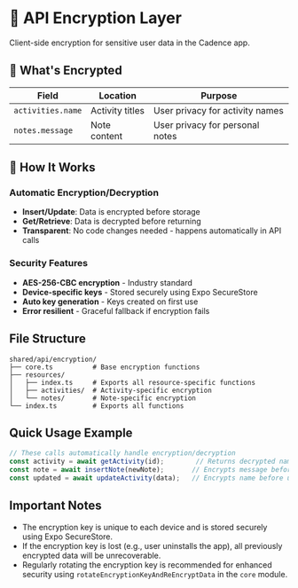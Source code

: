 # 🔐 API Encryption Layer

Client-side encryption for sensitive user data in the Cadence app.

## 🎯 What's Encrypted

| Field | Location | Purpose |
|-------|----------|---------|
| `activities.name` | Activity titles | User privacy for activity names |
| `notes.message` | Note content | User privacy for personal notes |

## 🔧 How It Works

### Automatic Encryption/Decryption
- **Insert/Update**: Data is encrypted before storage
- **Get/Retrieve**: Data is decrypted before returning
- **Transparent**: No code changes needed - happens automatically in API calls

### Security Features
- **AES-256-CBC encryption** - Industry standard
- **Device-specific keys** - Stored securely using Expo SecureStore
- **Auto key generation** - Keys created on first use
- **Error resilient** - Graceful fallback if encryption fails

## File Structure

```
shared/api/encryption/
├── core.ts          # Base encryption functions
├── resources/
│   ├── index.ts     # Exports all resource-specific functions
│   ├── activities/  # Activity-specific encryption
│   └── notes/       # Note-specific encryption
└── index.ts         # Exports all functions
```

## Quick Usage Example

```typescript
// These calls automatically handle encryption/decryption
const activity = await getActivity(id);        // Returns decrypted name
const note = await insertNote(newNote);       // Encrypts message before storage
const updated = await updateActivity(data);   // Encrypts name before update
```

## Important Notes

- The encryption key is unique to each device and is stored securely using Expo SecureStore.
- If the encryption key is lost (e.g., user uninstalls the app), all previously encrypted data will be unrecoverable.
- Regularly rotating the encryption key is recommended for enhanced security using `rotateEncryptionKeyAndReEncryptData` in the `core` module.